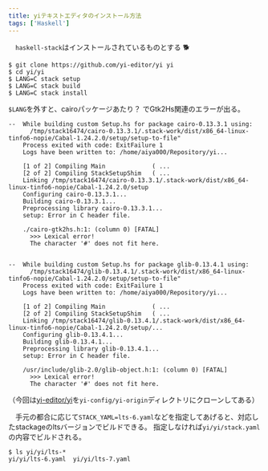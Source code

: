 ```yaml
---
title: yiテキストエディタのインストール方法
tags: ['Haskell']
---
```

　`haskell-stack`はインストールされているものとする :dog2:

```shell-session
$ git clone https://github.com/yi-editor/yi yi
$ cd yi/yi
$ LANG=C stack setup
$ LANG=C stack build
$ LANG=C stack install
```

`$LANG`を外すと、cairoパッケージあたり？ でGtk2Hs関連のエラーが出る。

```
--  While building custom Setup.hs for package cairo-0.13.3.1 using:
      /tmp/stack16474/cairo-0.13.3.1/.stack-work/dist/x86_64-linux-tinfo6-nopie/Cabal-1.24.2.0/setup/setup-to-file"
    Process exited with code: ExitFailure 1
    Logs have been written to: /home/aiya000/Repository/yi...

    [1 of 2] Compiling Main             ( ...
    [2 of 2] Compiling StackSetupShim   ( ...
    Linking /tmp/stack16474/cairo-0.13.3.1/.stack-work/dist/x86_64-linux-tinfo6-nopie/Cabal-1.24.2.0/setup
    Configuring cairo-0.13.3.1...
    Building cairo-0.13.3.1...
    Preprocessing library cairo-0.13.3.1...
    setup: Error in C header file.

    ./cairo-gtk2hs.h:1: (column 0) [FATAL]
      >>> Lexical error!
      The character '#' does not fit here.


--  While building custom Setup.hs for package glib-0.13.4.1 using:
      /tmp/stack16474/glib-0.13.4.1/.stack-work/dist/x86_64-linux-tinfo6-nopie/Cabal-1.24.2.0/setup/setup-to-file"
    Process exited with code: ExitFailure 1
    Logs have been written to: /home/aiya000/Repository/yi...

    [1 of 2] Compiling Main             ( ...
    [2 of 2] Compiling StackSetupShim   ( ...
    Linking /tmp/stack16474/glib-0.13.4.1/.stack-work/dist/x86_64-linux-tinfo6-nopie/Cabal-1.24.2.0/setup/...
    Configuring glib-0.13.4.1...
    Building glib-0.13.4.1...
    Preprocessing library glib-0.13.4.1...
    setup: Error in C header file.

    /usr/include/glib-2.0/glib-object.h:1: (column 0) [FATAL]
      >>> Lexical error!
      The character '#' does not fit here.
```

（今回は[yi-editor/yi](https://github.com/yi-editor/yi)を`yi-config/yi-origin`ディレクトリにクローンしてある）

　手元の都合に応じて`STACK_YAML=lts-6.yaml`などを指定してあげると、対応したstackageのltsバージョンでビルドできる。
指定しなければ`yi/yi/stack.yaml`の内容でビルドされる。

```shell-session
$ ls yi/yi/lts-*
yi/yi/lts-6.yaml  yi/yi/lts-7.yaml
```
